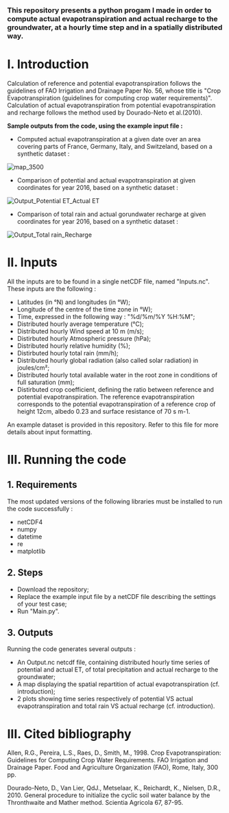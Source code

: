 ### This repository presents a python progam I made in order to compute actual evapotranspiration and actual recharge to the groundwater, at a hourly time step and in a spatially distributed way.

# **I.	Introduction**

Calculation of reference and potential evapotranspiration follows the guidelines of FAO Irrigation and Drainage Paper No. 56, whose title is "Crop
Evapotranspiration (guidelines for computing crop water requirements)". Calculation of actual evapotranspiration from potential evapotranspiration and recharge follows the method used by Dourado-Neto et al.(2010).

**Sample outputs from the code, using the example input file :**

- Computed actual evapotranspiration at a given date over an area covering parts of France, Germany, Italy, and Switzeland, based on a synthetic dataset :

![map_3500](https://user-images.githubusercontent.com/67539849/184679707-7fa19ae4-24de-42d8-a297-5ed89b4b0669.png)
- Comparison of potential and actual evapotranspiration at given coordinates for year 2016, based on a synthetic dataset :

![Output_Potential ET_Actual ET](https://user-images.githubusercontent.com/67539849/184679733-72a50352-8cb0-4bbb-831a-2d7732066ad6.png)
- Comparison of total rain and actual gorundwater recharge at given coordinates for year 2016, based on a synthetic dataset :

![Output_Total rain_Recharge](https://user-images.githubusercontent.com/67539849/184679737-ac805174-6f44-4388-b0a8-2af7a938247e.png)

# **II.	Inputs**

All the inputs are to be found in a single netCDF file, named "Inputs.nc". These inputs are the following :
- Latitudes (in °N) and longitudes (in °W);
- Longitude of the centre of the time zone  in °W);
- Time, expressed in the following way : "%d/%m/%Y %H:%M";
- Distributed hourly average temperature (°C);
- Distributed hourly Wind speed at 10 m (m/s);
- Distirbuted hourly Atmospheric pressure (hPa);
- Distributed hourly relative humidity (%);
- Distirbuted hourly total rain (mm/h);
- Distributed hourly global radiation (also called solar radiation) in joules/cm²;
- Distributed hourly total available water in the root zone in conditions of full saturation (mm);
- Distirbuted crop coefficient, defining the ratio between reference and potential evapotranspiration. The reference evapotranspiration corresponds to the potential evapotranspiration of a reference crop of height 12cm, albedo 0.23 and surface resistance of 70 s m-1.

An example dataset is provided in this repository. Refer to this file for more details about input formatting.

# **III.	Running the code**
  ## 1. Requirements
The most updated versions of the following libraries must be installed to run the code successfully :
- netCDF4
- numpy
- datetime
- re
- matplotlib

 ## 2. Steps
- Download the repository;
- Replace the example input file by a netCDF file describing the settings of your test case;
- Run "Main.py".

 ## 3. Outputs
Running the code generates several outputs :
- An Output.nc netcdf file, containing distributed hourly time series of potential and actual ET, of total precipitation and actual recharge to the groundwater;
- A map displaying the spatial repartition of actual evapotranspiration (cf. introduction);
- 2 plots showing time series respectively of potential VS actual evapotranspiration and total rain VS actual recharge (cf. introduction).
  
# **III.	Cited bibliography**
  
Allen, R.G., Pereira, L.S., Raes, D., Smith, M., 1998. Crop Evapotranspiration: Guidelines for Computing Crop Water Requirements. FAO Irrigation and Drainage Paper. Food and Agriculture Organization (FAO), Rome, Italy, 300 pp.

Dourado-Neto, D., Van Lier, QdJ., Metselaar, K., Reichardt, K., Nielsen, D.R., 2010. General procedure to initialize the cyclic soil water balance by the Thronthwaite and Mather method. Scientia Agricola 67, 87-95.
  
